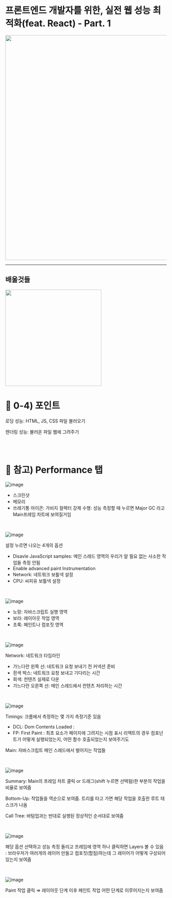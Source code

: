 # 프론트엔드 개발자를 위한, 실전 웹 성능 최적화(feat. React) - Part. 1

<img src="https://user-images.githubusercontent.com/50893303/201569277-fee7eac7-edea-4758-8bc4-6ca9685b1ee9.png" width="700"/>
<br/>

---

## 배울것들

<img src="https://user-images.githubusercontent.com/50893303/197386638-b66044fc-9f5f-44d8-bee8-45084c4f901b.png" width="300">

<br/>

# :book: 0-4) 포인트

로딩 성능: HTML, JS, CSS 파일 불러오기

렌더링 성능: 불러온 파일 웹에 그려주기

<br/>
<br/>

# 📖 참고) Performance 탭

![image](https://user-images.githubusercontent.com/50893303/201566739-3d2c4210-1611-4671-b3f4-bf4cebe691f7.png)

- 스크린샷
- 메모리
- 쓰레기통 아이콘: 가비지 컬렉터 강제 수행: 성능 측정할 때 누르면 Major GC 라고 Main프레임 차트에 보여질거임

<br/>

![image](https://user-images.githubusercontent.com/50893303/201566269-a9bf6df2-373f-406e-ace3-0d8ea10008e9.png)

설정 누르면 나오는 4개의 옵션

- Disavle JavaScript samples: 메인 스레드 영역의 우리가 알 필요 없는 사소한 작업들 측정 안됨
- Enable advanced paint Instrumentation
- Network: 네트워크 보틀넥 설정
- CPU: 씨피유 보틀넥 설정

<br/>

![image](https://user-images.githubusercontent.com/50893303/201563493-d400d6fd-c02a-4345-bd60-f2e99f58c9e2.png)

- 노랑: 자바스크립트 실행 영역
- 보라: 레이아웃 작업 영역
- 초록: 페인트나 컴포짓 영역

<br/>

![image](https://user-images.githubusercontent.com/50893303/201563627-8af1e6c4-e5c3-42b8-8e0f-285bf240ec20.png)

Network: 네트워크 타임라인

- 가느다란 왼쪽 선: 네트워크 요청 보내기 전 커넥션 준비
- 흰색 박스: 네트워크 요청 보내고 기다리는 시간
- 회색: 컨텐츠 실제로 다운
- 가느다란 오른쪽 선: 메인 스레드에서 컨텐츠 처리하는 시간

<br/>

![image](https://user-images.githubusercontent.com/50893303/201564113-e818f86b-5ce9-45cd-b549-e356d14aa08a.png)

Timings: 크롬에서 측정하는 몇 가지 측정기준 있음

- DCL: Dom Contents Loaded :
- FP: First Paint : 최초 요소가 페이지에 그려지는 시점 표시
  리액트의 경우 컴포넌트가 어떻게 실행되었는지, 어떤 함수 호출되었는지 보여주기도

Main: 자바스크립트 메인 스레드에서 벌어지는 작업들

<br/>

![image](https://user-images.githubusercontent.com/50893303/201564505-88d70d7f-527d-4417-8416-443ad4db22a2.png)

Summary: Main의 프레임 차트 클릭 or 드래그(shift 누르면 선택됨)한 부분의 작업을 비율로 보여줌

Bottom-Up: 작업들을 역순으로 보여줌. 트리를 타고 가면 해당 작업을 호출한 루트 태스크가 나옴

Call Tree: 바텀업과는 반대로 실행된 정상적인 순서대로 보여줌

<br/>

![image](https://user-images.githubusercontent.com/50893303/201565190-93845af8-e40c-478a-8bc8-f62cc9ae4f55.png)

해당 옵션 선택하고 성능 측정 돌리고 프레임에 영역 하나 클릭하면 Layers 볼 수 있음  
 : 브라우저가 여러개의 레이어 만들고 컴포짓(합침)하는데 그 레이어가 어떻게 구성되어 있는지 보여줌

<br/>

![image](https://user-images.githubusercontent.com/50893303/201565388-cce672a4-2cc1-4a0f-a980-f05ed054a07a.png)

Paint 작업 클릭 ⇒ 레이아웃 단계 이후 페인트 작업 어떤 단계로 이루어지는지 보여줌

<br/>
